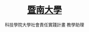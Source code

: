 ---
title: "
    <a class='underline' href='https://www.linkedin.com/school/%E5%9C%8B%E7%AB%8B%E6%9A%A8%E5%8D%97%E5%9C%8B%E9%9A%9B%E5%A4%A7%E5%AD%B8/
    ' target='_blank' >暨南大學</a> 
    "
subtitle: "科技學院大學社會責任實踐計畫 教學助理"
description: "Sep. 2023 - PRESENT."
icon: '1'
pubDate: 'Jul 08 2022'
heroImage: "/src/assets/adriana.jpg"

---